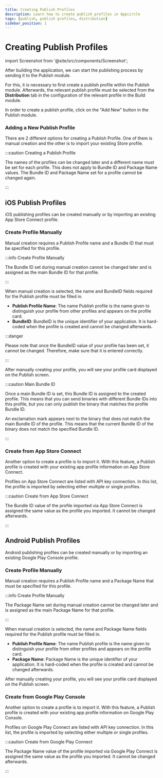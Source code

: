 ```yaml
---
title: Creating Publish Profiles
description: Learn how to create publish profiles in Appcircle
tags: [publish, publish profiles, distribution]
sidebar_position: 1
---
```


# Creating Publish Profiles

import Screenshot from '@site/src/components/Screenshot';

After building the application, we can start the publishing process by sending it to the Publish module.

For this, it is necessary to first create a publish profile within the Publish module. Afterwards, the relevant publish profile must be selected from the **Distribution** tab in the configuration of the relevant profile in the Build module.

In order to create a publish profile, click on the "Add New" button in the Publish module.

### Adding a New Publish Profile


There are 2 different options for creating a Publish Profile. One of them is manual creation and the other is to import your existing Store profile.

<Screenshot url='https://cdn.appcircle.io/docs/assets/BE3954-createPublisModal.png' />

:::caution Creating a Publish Profile

The names of the profiles can be changed later and a different name must be set for each profile. This does not apply to Bundle ID and Package Name values. The Bundle ID and Package Name set for a profile cannot be changed again.

:::

## iOS Publish Profiles

iOS publishing profiles can be created manually or by importing an existing App Store Connect profile.

### Create Profile Manually

Manual creation requires a Publish Profile name and a Bundle ID that must be specified for this profile. 

:::info Create Profile Manually

The Bundle ID set during manual creation cannot be changed later and is assigned as the main Bundle ID for that profile.

:::

When manual creation is selected, the name and BundleID fields required for the Publish profile must be filled in.

<Screenshot url='https://cdn.appcircle.io/docs/assets/BE3954-createManually.png' />

- **Publish Profile Name**: The name Publish profile is the name given to distinguish your profile from other profiles and appears on the profile card.
- **BundleID**: BundleID is the unique identifier of your application. It is hard-coded when the profile is created and cannot be changed afterwards.

:::danger

Please note that once the BundleID value of your profile has been set, it cannot be changed. Therefore, make sure that it is entered correctly. 

:::

After manually creating your profile, you will see your profile card displayed on the Publish screen.


<Screenshot url='https://cdn.appcircle.io/docs/assets/BE3954-manuelCreateCard.png' />

:::caution Main Bundle ID

Once a main Bundle ID is set, this Bundle ID is assigned to the created profile. This means that you can send binaries with different Bundle IDs into this profile, but you can only publish the binary that matches the profile Bundle ID.

An exclamation mark appears next to the binary that does not match the main Bundle ID of the profile. This means that the current Bundle ID of the binary does not match the specified Bundle ID.

<Screenshot url='https://cdn.appcircle.io/docs/assets/BE3954-bundleMatch1.png' />

:::

### Create from App Store Connect

Another option to create a profile is to import it. With this feature, a Publish profile is created with your existing app profile information on App Store Connect.

<Screenshot url='https://cdn.appcircle.io/docs/assets/BE3954-importAppList1.png' />

Profiles on App Store Connect are listed with API key connection. In this list, the profile is imported by selecting either multiple or single profiles.

:::caution Create from App Store Connect

The Bundle ID value of the profile imported via App Store Connect is assigned the same value as the profile you imported. It cannot be changed afterwards.

:::

<Screenshot url='https://cdn.appcircle.io/docs/assets/BE3954-importProfile.png' />

## Android Publish Profiles

Android publishing profiles can be created manually or by importing an existing Google Play Console profile.

### Create Profile Manually

Manual creation requires a Publish Profile name and a Package Name that must be specified for this profile.

:::info Create Profile Manually

The Package Name set during manual creation cannot be changed later and is assigned as the main Package Name for that profile.

:::

<Screenshot url='https://cdn.appcircle.io/docs/assets/SP-238.png' />

<Screenshot url='https://cdn.appcircle.io/docs/assets/SP-238-2.png' />

When manual creation is selected, the name and Package Name fields required for the Publish profile must be filled in.

- **Publish Profile Name**: The name Publish profile is the name given to distinguish your profile from other profiles and appears on the profile card.
- **Package Name**: Package Name is the unique identifier of your application. It is hard-coded when the profile is created and cannot be changed afterwards.

<Screenshot url='https://cdn.appcircle.io/docs/assets/SP-238-3.png' />

After manually creating your profile, you will see your profile card displayed on the Publish screen.

<Screenshot url='https://cdn.appcircle.io/docs/assets/SP-238-4.png' />

### Create from Google Play Console

Another option to create a profile is to import it. With this feature, a Publish profile is created with your existing app profile information on Google Play Console.

<Screenshot url='https://cdn.appcircle.io/docs/assets/SP-238-5.png' />

Profiles on Google Play Connect are listed with API key connection. In this list, the profile is imported by selecting either multiple or single profiles.

<Screenshot url='https://cdn.appcircle.io/docs/assets/SP-238-6.png' />

:::caution Create from Google Play Connect

The Package Name value of the profile imported via Google Play Connect is assigned the same value as the profile you imported. It cannot be changed afterwards.

:::

<Screenshot url='https://cdn.appcircle.io/docs/assets/SP-238-8.png' />
